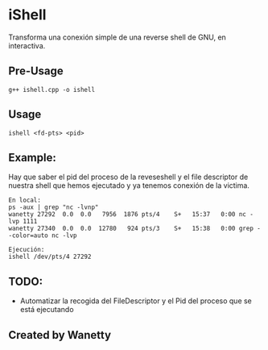 # iShell


Transforma una conexión simple de una reverse shell de GNU, en interactiva.

## Pre-Usage

```
g++ ishell.cpp -o ishell
```
## Usage

```
ishell <fd-pts> <pid>
```
## Example:
Hay que saber el pid del proceso de la reveseshell y el file descriptor de nuestra shell que hemos ejecutado y ya tenemos conexión de la victima.
```
En local:
ps -aux | grep "nc -lvnp"
wanetty 27292  0.0  0.0   7956  1876 pts/4    S+   15:37   0:00 nc -lvp 1111
wanetty 27340  0.0  0.0  12780   924 pts/3    S+   15:38   0:00 grep --color=auto nc -lvp

Ejecución:
ishell /dev/pts/4 27292
```

## TODO:
- Automatizar la recogida del FileDescriptor y el Pid del proceso que se está ejecutando

## Created by Wanetty

